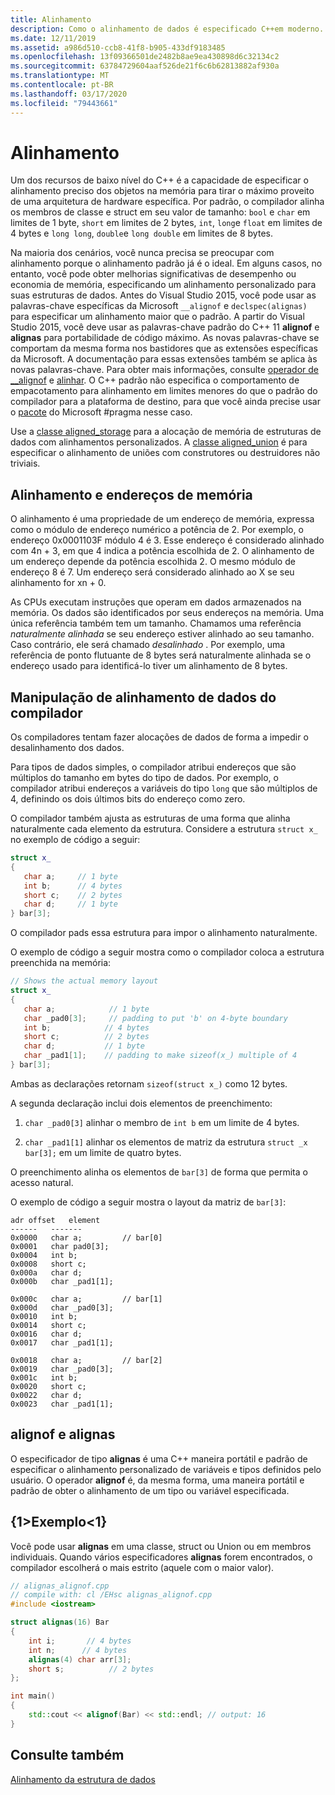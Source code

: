 ```yaml
---
title: Alinhamento
description: Como o alinhamento de dados é especificado C++em moderno.
ms.date: 12/11/2019
ms.assetid: a986d510-ccb8-41f8-b905-433df9183485
ms.openlocfilehash: 13f09366501de2482b8ae9ea430898d6c32134c2
ms.sourcegitcommit: 63784729604aaf526de21f6c6b62813882af930a
ms.translationtype: MT
ms.contentlocale: pt-BR
ms.lasthandoff: 03/17/2020
ms.locfileid: "79443661"
---
```

# <a name="alignment"></a>Alinhamento

Um dos recursos de baixo nível do C++ é a capacidade de especificar o alinhamento preciso dos objetos na memória para tirar o máximo proveito de uma arquitetura de hardware específica. Por padrão, o compilador alinha os membros de classe e struct em seu valor de tamanho: `bool` e `char` em limites de 1 byte, `short` em limites de 2 bytes, `int`, `long`e `float` em limites de 4 bytes e `long long`, `double`e `long double` em limites de 8 bytes. 

Na maioria dos cenários, você nunca precisa se preocupar com alinhamento porque o alinhamento padrão já é o ideal. Em alguns casos, no entanto, você pode obter melhorias significativas de desempenho ou economia de memória, especificando um alinhamento personalizado para suas estruturas de dados. Antes do Visual Studio 2015, você pode usar as palavras-chave específicas da Microsoft `__alignof` e `declspec(alignas)` para especificar um alinhamento maior que o padrão. A partir do Visual Studio 2015, você deve usar as palavras-chave padrão do C++ 11 **alignof** e **alignas** para portabilidade de código máximo. As novas palavras-chave se comportam da mesma forma nos bastidores que as extensões específicas da Microsoft. A documentação para essas extensões também se aplica às novas palavras-chave. Para obter mais informações, consulte [operador de __alignof](../cpp/alignof-operator.md) e [alinhar](../cpp/align-cpp.md). O C++ padrão não especifica o comportamento de empacotamento para alinhamento em limites menores do que o padrão do compilador para a plataforma de destino, para que você ainda precise usar o [pacote](../preprocessor/pack.md) do Microsoft #pragma nesse caso.

Use a [classe aligned_storage](../standard-library/aligned-storage-class.md) para a alocação de memória de estruturas de dados com alinhamentos personalizados. A [classe aligned_union](../standard-library/aligned-union-class.md) é para especificar o alinhamento de uniões com construtores ou destruidores não triviais.

## <a name="alignment-and-memory-addresses"></a>Alinhamento e endereços de memória

O alinhamento é uma propriedade de um endereço de memória, expressa como o módulo de endereço numérico a potência de 2. Por exemplo, o endereço 0x0001103F módulo 4 é 3. Esse endereço é considerado alinhado com 4n + 3, em que 4 indica a potência escolhida de 2. O alinhamento de um endereço depende da potência escolhida 2. O mesmo módulo de endereço 8 é 7. Um endereço será considerado alinhado ao X se seu alinhamento for xn + 0.

As CPUs executam instruções que operam em dados armazenados na memória. Os dados são identificados por seus endereços na memória. Uma única referência também tem um tamanho. Chamamos uma referência *naturalmente alinhada* se seu endereço estiver alinhado ao seu tamanho. Caso contrário, ele será chamado *desalinhado* . Por exemplo, uma referência de ponto flutuante de 8 bytes será naturalmente alinhada se o endereço usado para identificá-lo tiver um alinhamento de 8 bytes.

## <a name="compiler-handling-of-data-alignment"></a>Manipulação de alinhamento de dados do compilador

Os compiladores tentam fazer alocações de dados de forma a impedir o desalinhamento dos dados.

Para tipos de dados simples, o compilador atribui endereços que são múltiplos do tamanho em bytes do tipo de dados. Por exemplo, o compilador atribui endereços a variáveis do tipo `long` que são múltiplos de 4, definindo os dois últimos bits do endereço como zero.

O compilador também ajusta as estruturas de uma forma que alinha naturalmente cada elemento da estrutura. Considere a estrutura `struct x_` no exemplo de código a seguir:

```cpp
struct x_
{
   char a;     // 1 byte
   int b;      // 4 bytes
   short c;    // 2 bytes
   char d;     // 1 byte
} bar[3];
```

O compilador pads essa estrutura para impor o alinhamento naturalmente.

O exemplo de código a seguir mostra como o compilador coloca a estrutura preenchida na memória:

```cpp
// Shows the actual memory layout
struct x_
{
   char a;            // 1 byte
   char _pad0[3];     // padding to put 'b' on 4-byte boundary
   int b;            // 4 bytes
   short c;          // 2 bytes
   char d;           // 1 byte
   char _pad1[1];    // padding to make sizeof(x_) multiple of 4
} bar[3];
```

Ambas as declarações retornam `sizeof(struct x_)` como 12 bytes.

A segunda declaração inclui dois elementos de preenchimento:

1. `char _pad0[3]` alinhar o membro de `int b` em um limite de 4 bytes.

1. `char _pad1[1]` alinhar os elementos de matriz da estrutura `struct _x bar[3];` em um limite de quatro bytes.

O preenchimento alinha os elementos de `bar[3]` de forma que permita o acesso natural.

O exemplo de código a seguir mostra o layout da matriz de `bar[3]`:

```Output
adr offset   element
------   -------
0x0000   char a;         // bar[0]
0x0001   char pad0[3];
0x0004   int b;
0x0008   short c;
0x000a   char d;
0x000b   char _pad1[1];

0x000c   char a;         // bar[1]
0x000d   char _pad0[3];
0x0010   int b;
0x0014   short c;
0x0016   char d;
0x0017   char _pad1[1];

0x0018   char a;         // bar[2]
0x0019   char _pad0[3];
0x001c   int b;
0x0020   short c;
0x0022   char d;
0x0023   char _pad1[1];
```

## <a name="alignof-and-alignas"></a>alignof e alignas

O especificador de tipo **alignas** é uma C++ maneira portátil e padrão de especificar o alinhamento personalizado de variáveis e tipos definidos pelo usuário. O operador **alignof** é, da mesma forma, uma maneira portátil e padrão de obter o alinhamento de um tipo ou variável especificada.

## <a name="example"></a>{1&gt;Exemplo&lt;1}

Você pode usar **alignas** em uma classe, struct ou Union ou em membros individuais. Quando vários especificadores **alignas** forem encontrados, o compilador escolherá o mais estrito (aquele com o maior valor).

```cpp
// alignas_alignof.cpp
// compile with: cl /EHsc alignas_alignof.cpp
#include <iostream>

struct alignas(16) Bar
{
    int i;       // 4 bytes
    int n;      // 4 bytes
    alignas(4) char arr[3];
    short s;          // 2 bytes
};

int main()
{
    std::cout << alignof(Bar) << std::endl; // output: 16
}
```

## <a name="see-also"></a>Consulte também

[Alinhamento da estrutura de dados](https://en.wikipedia.org/wiki/Data_structure_alignment)
